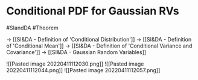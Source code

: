 # Conditional PDF for Gaussian RVs
#SIandDA #Theorem 

-> [[SI&DA - Definition of 'Conditional Distribution']]
-> [[SI&DA - Definition of 'Conditional Mean']]
-> [[SI&DA - Definition of 'Conditional Variance and Covariance']]
-> [[SI&DA - Gaussian Random Variables]]

![[Pasted image 20220411112030.png]]
![[Pasted image 20220411112044.png]]
![[Pasted image 20220411112057.png]]